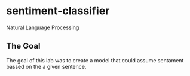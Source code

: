 # sentiment-classifier
Natural Language Processing

## The Goal
The goal of this lab was to create a model that could assume sentament bassed on the a given sentence.